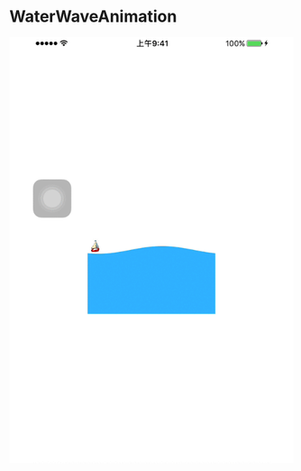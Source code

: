 # WaterWaveAnimation
![image](https://github.com/Azul-sea/WaterWaveAnimation/blob/master/WaterWave.gif)
